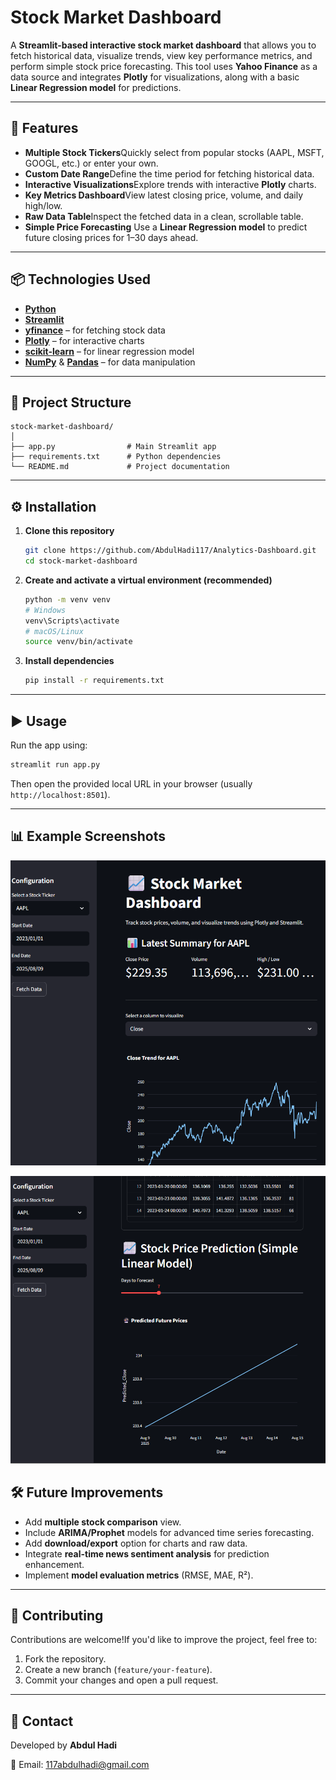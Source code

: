 # Stock Market Dashboard

A **Streamlit-based interactive stock market dashboard** that allows you to fetch historical data, visualize trends, view key performance metrics, and perform simple stock price forecasting.
This tool uses **Yahoo Finance** as a data source and integrates **Plotly** for visualizations, along with a basic **Linear Regression model** for predictions.

---

## 🚀 Features

- **Multiple Stock Tickers**Quickly select from popular stocks (AAPL, MSFT, GOOGL, etc.) or enter your own.
- **Custom Date Range**Define the time period for fetching historical data.
- **Interactive Visualizations**Explore trends with interactive **Plotly** charts.
- **Key Metrics Dashboard**View latest closing price, volume, and daily high/low.
- **Raw Data Table**Inspect the fetched data in a clean, scrollable table.
- **Simple Price Forecasting**
  Use a **Linear Regression model** to predict future closing prices for 1–30 days ahead.

---

## 📦 Technologies Used

- **[Python](https://www.python.org/)**
- **[Streamlit](https://streamlit.io/)**
- **[yfinance](https://pypi.org/project/yfinance/)** – for fetching stock data
- **[Plotly](https://plotly.com/python/)** – for interactive charts
- **[scikit-learn](https://scikit-learn.org/stable/)** – for linear regression model
- **[NumPy](https://numpy.org/)** & **[Pandas](https://pandas.pydata.org/)** – for data manipulation

---

## 📂 Project Structure

```
stock-market-dashboard/
│
├── app.py                # Main Streamlit app
├── requirements.txt      # Python dependencies
└── README.md             # Project documentation
```

---

## ⚙️ Installation

1. **Clone this repository**

   ```bash
   git clone https://github.com/AbdulHadi117/Analytics-Dashboard.git
   cd stock-market-dashboard
   ```
2. **Create and activate a virtual environment (recommended)**

   ```bash
   python -m venv venv
   # Windows
   venv\Scripts\activate
   # macOS/Linux
   source venv/bin/activate
   ```
3. **Install dependencies**

   ```bash
   pip install -r requirements.txt
   ```

---

## ▶️ Usage

Run the app using:

```bash
streamlit run app.py
```

Then open the provided local URL in your browser (usually `http://localhost:8501`).

---

## 📊 Example Screenshots

![1754742126176](Project/image/README/1754742126176.png)

![1754742157781](Project/image/README/1754742157781.png)

## 🛠️ Future Improvements

- Add **multiple stock comparison** view.
- Include **ARIMA/Prophet** models for advanced time series forecasting.
- Add **download/export** option for charts and raw data.
- Integrate **real-time news sentiment analysis** for prediction enhancement.
- Implement **model evaluation metrics** (RMSE, MAE, R²).

---

## 🤝 Contributing

Contributions are welcome!If you'd like to improve the project, feel free to:

1. Fork the repository.
2. Create a new branch (`feature/your-feature`).
3. Commit your changes and open a pull request.

---

## 📧 Contact

Developed by **Abdul Hadi**

📩 Email: 117abdulhadi@gmail.com
